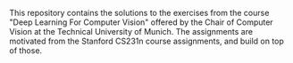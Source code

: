 This repository contains the solutions to the exercises from the course "Deep Learning For Computer Vision" offered by the Chair of Computer Vision at the Technical University of Munich. 
The assignments are motivated from the Stanford CS231n course assignments, and build on top of those.
